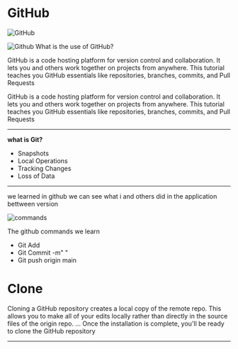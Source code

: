 # GitHub
![GitHub](https://www.analyticsvidhya.com/wp-content/uploads/2015/07/github_logo.png)

![Github](https://www.coderomeos.org/storage/uploads/images/posts/how-to-use-github-simple-github-tutorial-for-beginners-5d75f561e98d4.png)
What is the use of GitHub?

GitHub is a code hosting platform for version control and collaboration. It lets you and others work together on projects from anywhere. This tutorial teaches you GitHub essentials like repositories, branches, commits, and Pull Requests 

GitHub is a code hosting platform for version control and collaboration. It lets you and others work together on projects from anywhere. This tutorial teaches you GitHub essentials like repositories, branches, commits, and Pull Requests 
***
**what is Git?**
* Snapshots
* Local Operations
* Tracking Changes
* Loss of Data

*** 
we learned in github we can see what i and others did in the application bettween version 

 ![commands](https://i.ytimg.com/vi/VG9xhrJ0How/maxresdefault.jpg)

 The github commands we learn 
  * Git Add 
  * Git Commit -m" "
  * Git push origin main 


  # Clone 
 Cloning a GitHub repository creates a local copy of the remote repo. This allows you to make all of your edits locally rather than directly in the source files of the origin repo. ... Once the installation is complete, you'll be ready to clone the GitHub repository
  *** 

